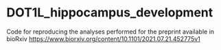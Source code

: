 # DOT1L_hippocampus_development
Code for reproducing the analyses performed for the preprint available in bioRxiv https://www.biorxiv.org/content/10.1101/2021.07.21.452775v1
